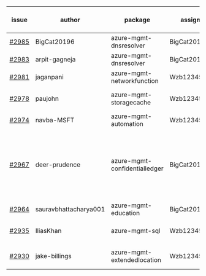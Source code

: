 | issue | author | package | assignee | bot advice | created date of issue | target release date | date from target |
| ------ | ------ | ------ | ------ | ------ | ------ | ------ | :-----: |
| [#2985](https://github.com/Azure/sdk-release-request/issues/2985) | BigCat20196 | azure-mgmt-dnsresolver | BigCat20196 | duplicated issue  <br> | 07-06 | 07-20 |  |
| [#2983](https://github.com/Azure/sdk-release-request/issues/2983) | arpit-gagneja | azure-mgmt-dnsresolver | BigCat20196 | duplicated issue  <br> | 07-05 | 09-30 |  |
| [#2981](https://github.com/Azure/sdk-release-request/issues/2981) | jaganpani | azure-mgmt-networkfunction | Wzb123456789 |  | 07-05 | 07-19 |  |
| [#2978](https://github.com/Azure/sdk-release-request/issues/2978) | paujohn | azure-mgmt-storagecache | Wzb123456789 | close to release date.  | 07-05 | 07-08 | 1 |
| [#2974](https://github.com/Azure/sdk-release-request/issues/2974) | navba-MSFT | azure-mgmt-automation | Wzb123456789 |  | 07-05 | 07-19 |  |
| [#2967](https://github.com/Azure/sdk-release-request/issues/2967) | deer-prudence | azure-mgmt-confidentialledger | BigCat20196 | close to release date.  new version is 0.0.0, please check base branch! | 07-01 | 07-06 | 0 |
| [#2964](https://github.com/Azure/sdk-release-request/issues/2964) | sauravbhattacharya001 | azure-mgmt-education | BigCat20196 |  | 06-29 | 07-13 |  |
| [#2935](https://github.com/Azure/sdk-release-request/issues/2935) | IliasKhan | azure-mgmt-sql | Wzb123456789 | close to release date.  | 06-22 | 07-05 | -1 |
| [#2930](https://github.com/Azure/sdk-release-request/issues/2930) | jake-billings | azure-mgmt-extendedlocation | Wzb123456789 | close to release date.  | 06-20 | 07-08 | 1 |
